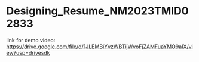 # Designing_Resume_NM2023TMID02833
link for demo video:
https://drive.google.com/file/d/1JLEMBiYvzWBTijWvoFjZAMFuaYMO9aIX/view?usp=drivesdk
